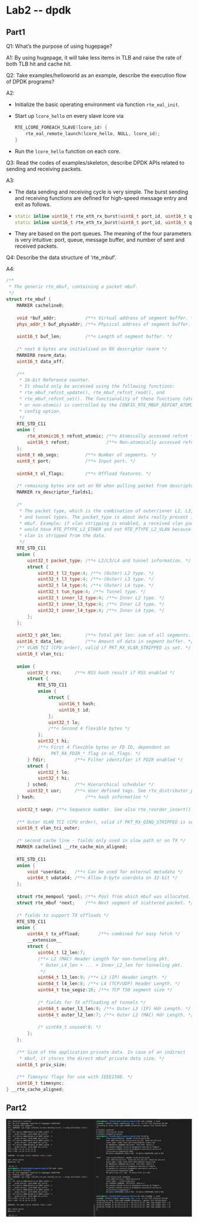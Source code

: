 # Lab2 -- dpdk

## Part1

Q1: What’s the purpose of using hugepage?

A1: By using hugepage, it will take less items in TLB and raise the rate of both TLB hit and cache hit.



Q2: Take examples/helloworld as an example, describe the execution flow of DPDK programs? 

A2:  

- Initialize the basic operating environment via function `rte_eal_init`.

- Start up `lcore_hello` on every slave lcore via 

  ```cpp
  RTE_LCORE_FOREACH_SLAVE(lcore_id) {
      rte_eal_remote_launch(lcore_hello, NULL, lcore_id);
  }
  ```

- Run the `lcore_hello` function on each core.



Q3: Read the codes of examples/skeleton, describe DPDK APIs related to sending and receiving packets.

A3: 

- The data sending and receiving cycle is very simple. The burst sending and receiving functions are defined for high-speed message entry and exit as follows. 
  
- ```cpp
  static inline uint16_t rte_eth_rx_burst(uint8_t port_id, uint16_t queue_id, struct rte_mbuf **rx_pkts, const uint16_t nb_pkts)
  static inline uint16_t rte_eth_tx_burst(uint8_t port_id, uint16_t queue_id, struct rte_mbuf **tx_pkts, uint16_t nb_pkts)
  ```

- They are based on the port queues. The meaning of the four parameters is very intuitive: port, queue, message buffer, and number of sent and received packets.



Q4: Describe the data structure of ‘rte_mbuf’.

A4: 

```cpp
/**
 * The generic rte_mbuf, containing a packet mbuf.
 */
struct rte_mbuf {
	MARKER cacheline0;

	void *buf_addr;           /**< Virtual address of segment buffer. */
	phys_addr_t buf_physaddr; /**< Physical address of segment buffer. */

	uint16_t buf_len;         /**< Length of segment buffer. */

	/* next 6 bytes are initialised on RX descriptor rearm */
	MARKER8 rearm_data;
	uint16_t data_off;

	/**
	 * 16-bit Reference counter.
	 * It should only be accessed using the following functions:
	 * rte_mbuf_refcnt_update(), rte_mbuf_refcnt_read(), and
	 * rte_mbuf_refcnt_set(). The functionality of these functions (atomic,
	 * or non-atomic) is controlled by the CONFIG_RTE_MBUF_REFCNT_ATOMIC
	 * config option.
	 */
	RTE_STD_C11
	union {
		rte_atomic16_t refcnt_atomic; /**< Atomically accessed refcnt */
		uint16_t refcnt;              /**< Non-atomically accessed refcnt */
	};
	uint8_t nb_segs;          /**< Number of segments. */
	uint8_t port;             /**< Input port. */

	uint64_t ol_flags;        /**< Offload features. */

	/* remaining bytes are set on RX when pulling packet from descriptor */
	MARKER rx_descriptor_fields1;

	/*
	 * The packet type, which is the combination of outer/inner L2, L3, L4
	 * and tunnel types. The packet_type is about data really present in the
	 * mbuf. Example: if vlan stripping is enabled, a received vlan packet
	 * would have RTE_PTYPE_L2_ETHER and not RTE_PTYPE_L2_VLAN because the
	 * vlan is stripped from the data.
	 */
	RTE_STD_C11
	union {
		uint32_t packet_type; /**< L2/L3/L4 and tunnel information. */
		struct {
			uint32_t l2_type:4; /**< (Outer) L2 type. */
			uint32_t l3_type:4; /**< (Outer) L3 type. */
			uint32_t l4_type:4; /**< (Outer) L4 type. */
			uint32_t tun_type:4; /**< Tunnel type. */
			uint32_t inner_l2_type:4; /**< Inner L2 type. */
			uint32_t inner_l3_type:4; /**< Inner L3 type. */
			uint32_t inner_l4_type:4; /**< Inner L4 type. */
		};
	};

	uint32_t pkt_len;         /**< Total pkt len: sum of all segments. */
	uint16_t data_len;        /**< Amount of data in segment buffer. */
	/** VLAN TCI (CPU order), valid if PKT_RX_VLAN_STRIPPED is set. */
	uint16_t vlan_tci;

	union {
		uint32_t rss;     /**< RSS hash result if RSS enabled */
		struct {
			RTE_STD_C11
			union {
				struct {
					uint16_t hash;
					uint16_t id;
				};
				uint32_t lo;
				/**< Second 4 flexible bytes */
			};
			uint32_t hi;
			/**< First 4 flexible bytes or FD ID, dependent on
			     PKT_RX_FDIR_* flag in ol_flags. */
		} fdir;           /**< Filter identifier if FDIR enabled */
		struct {
			uint32_t lo;
			uint32_t hi;
		} sched;          /**< Hierarchical scheduler */
		uint32_t usr;	  /**< User defined tags. See rte_distributor_process() */
	} hash;                   /**< hash information */

	uint32_t seqn; /**< Sequence number. See also rte_reorder_insert() */

	/** Outer VLAN TCI (CPU order), valid if PKT_RX_QINQ_STRIPPED is set. */
	uint16_t vlan_tci_outer;

	/* second cache line - fields only used in slow path or on TX */
	MARKER cacheline1 __rte_cache_min_aligned;

	RTE_STD_C11
	union {
		void *userdata;   /**< Can be used for external metadata */
		uint64_t udata64; /**< Allow 8-byte userdata on 32-bit */
	};

	struct rte_mempool *pool; /**< Pool from which mbuf was allocated. */
	struct rte_mbuf *next;    /**< Next segment of scattered packet. */

	/* fields to support TX offloads */
	RTE_STD_C11
	union {
		uint64_t tx_offload;       /**< combined for easy fetch */
		__extension__
		struct {
			uint64_t l2_len:7;
			/**< L2 (MAC) Header Length for non-tunneling pkt.
			 * Outer_L4_len + ... + Inner_L2_len for tunneling pkt.
			 */
			uint64_t l3_len:9; /**< L3 (IP) Header Length. */
			uint64_t l4_len:8; /**< L4 (TCP/UDP) Header Length. */
			uint64_t tso_segsz:16; /**< TCP TSO segment size */

			/* fields for TX offloading of tunnels */
			uint64_t outer_l3_len:9; /**< Outer L3 (IP) Hdr Length. */
			uint64_t outer_l2_len:7; /**< Outer L2 (MAC) Hdr Length. */

			/* uint64_t unused:8; */
		};
	};

	/** Size of the application private data. In case of an indirect
	 * mbuf, it stores the direct mbuf private data size. */
	uint16_t priv_size;

	/** Timesync flags for use with IEEE1588. */
	uint16_t timesync;
} __rte_cache_aligned;
```



## Part2

![image-20200331000653566](./image-20200331000653566.png)